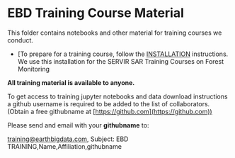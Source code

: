 # EBD Training Course Material

This folder contains notebooks and other material for training courses we conduct. 

- [To prepare for a training course, follow the [INSTALLATION](../INSTALLATION.md) instructions.  We use this installation for the  SERVIR SAR Training Courses on Forest Monitoring

**All training material is available to anyone.**

To get access to training jupyter notebooks and data download instructions a github username is required to be added to the list of collaborators.
(Obtain a free githubname at [https://github.com](https://github.com))

Please send and email with your **githubname** to: 

[training@earthbigdata.com](mailto:training@earthbigdata.com), 
Subject: EBD TRAINING,Name,Affiliation,githubname 
